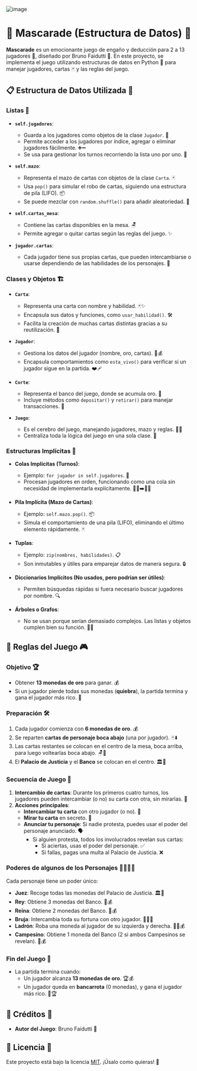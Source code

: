 ![image](https://github.com/user-attachments/assets/cf0aceb6-8e4a-46c1-808c-c3ca82fd3219)

# 🎴 **Mascarade** (Estructura de Datos) 🤖

**Mascarade** es un emocionante juego de engaño y deducción para 2 a 13 jugadores 👥, diseñado por Bruno Faidutti 🎩. En este proyecto, se implementa el juego utilizando estructuras de datos en Python 🐍 para manejar jugadores, cartas 🃏 y las reglas del juego.

## 📋 **Estructura de Datos Utilizada** 🧠

### **Listas** 📂
- **`self.jugadores`**:  
  - Guarda a los jugadores como objetos de la clase `Jugador`. 👤  
  - Permite acceder a los jugadores por índice, agregar o eliminar jugadores fácilmente. ➕➖  
  - Se usa para gestionar los turnos recorriendo la lista uno por uno. 🔁  

- **`self.mazo`**:  
  - Representa el mazo de cartas con objetos de la clase `Carta`. 🃏  
  - Usa `pop()` para simular el robo de cartas, siguiendo una estructura de pila (LIFO). 📦  
  - Se puede mezclar con `random.shuffle()` para añadir aleatoriedad. 🎲  

- **`self.cartas_mesa`**:  
  - Contiene las cartas disponibles en la mesa. 🪑  
  - Permite agregar o quitar cartas según las reglas del juego. ✨  

- **`jugador.cartas`**:  
  - Cada jugador tiene sus propias cartas, que pueden intercambiarse o usarse dependiendo de las habilidades de los personajes. 🔄  

### **Clases y Objetos** 🏗️

- **`Carta`**:  
  - Representa una carta con nombre y habilidad. 🃏✨  
  - Encapsula sus datos y funciones, como `usar_habilidad()`. 🛠️  
  - Facilita la creación de muchas cartas distintas gracias a su reutilización. 🔄  

- **`Jugador`**:  
  - Gestiona los datos del jugador (nombre, oro, cartas). 👤💰  
  - Encapsula comportamientos como `esta_vivo()` para verificar si un jugador sigue en la partida. ❤️‍🩹  

- **`Corte`**:  
  - Representa el banco del juego, donde se acumula oro. 🏦  
  - Incluye métodos como `depositar()` y `retirar()` para manejar transacciones. 💸  

- **`Juego`**:  
  - Es el cerebro del juego, manejando jugadores, mazo y reglas. 🧠🎲  
  - Centraliza toda la lógica del juego en una sola clase. 🔗  

### **Estructuras Implícitas** 🌟

- **Colas Implícitas (Turnos)**:  
  - Ejemplo: `for jugador in self.jugadores`. 🔁  
  - Procesan jugadores en orden, funcionando como una cola sin necesidad de implementarla explícitamente. 🚶‍♂️➡️🚶‍♀️  

- **Pila Implícita (Mazo de Cartas)**:  
  - Ejemplo: `self.mazo.pop()`. 📦  
  - Simula el comportamiento de una pila (LIFO), eliminando el último elemento rápidamente. 🃏  

- **Tuplas**:  
  - Ejemplo: `zip(nombres, habilidades)`. 📋  
  - Son inmutables y útiles para emparejar datos de manera segura. 🔒  

- **Diccionarios Implícitos (No usados, pero podrían ser útiles)**:  
  - Permiten búsquedas rápidas si fuera necesario buscar jugadores por nombre. 🔍  

- **Árboles o Grafos**:  
  - No se usan porque serían demasiado complejos. Las listas y objetos cumplen bien su función. 🌳❌  

## 📜 **Reglas del Juego** 🎮

### **Objetivo** 🏆
- Obtener **13 monedas de oro** para ganar. 💰  
- Si un jugador pierde todas sus monedas (**quiebra**), la partida termina y gana el jugador más rico. 🏅  

### **Preparación** 🛠️
1. Cada jugador comienza con **6 monedas de oro**. 💰  
2. Se reparten **cartas de personaje boca abajo** (una por jugador). 🃏⬇️  
3. Las cartas restantes se colocan en el centro de la mesa, boca arriba, para luego voltearlas boca abajo. 🪑🔄  
4. El **Palacio de Justicia** y el **Banco** se colocan en el centro. 🏛️🏦  

### **Secuencia de Juego** 🎲
1. **Intercambio de cartas**: Durante los primeros cuatro turnos, los jugadores pueden intercambiar (o no) su carta con otra, sin mirarlas. 🔄  
2. **Acciones principales**:
   - **Intercambiar tu carta** con otro jugador (o no). 🔄  
   - **Mirar tu carta** en secreto. 👀  
   - **Anunciar tu personaje**: Si nadie protesta, puedes usar el poder del personaje anunciado. 🗣️  
     - Si alguien protesta, todos los involucrados revelan sus cartas:  
       - Si aciertas, usas el poder del personaje. ✅  
       - Si fallas, pagas una multa al Palacio de Justicia. ❌  

### **Poderes de algunos de los Personajes** 🦸‍♂️🦸‍♀️
Cada personaje tiene un poder único:
- **Juez**: Recoge todas las monedas del Palacio de Justicia. 🏛️💸  
- **Rey**: Obtiene 3 monedas del Banco. 👑💰  
- **Reina**: Obtiene 2 monedas del Banco. 👸💰  
- **Bruja**: Intercambia toda su fortuna con otro jugador. 🧙‍♀️🔄  
- **Ladrón**: Roba una moneda al jugador de su izquierda y derecha. 🦹‍♂️💰  
- **Campesino**: Obtiene 1 moneda del Banco (2 si ambos Campesinos se revelan). 🚜💰  

### **Fin del Juego** 🏁
- La partida termina cuando:
  - Un jugador alcanza **13 monedas de oro**. 🏆💰  
  - Un jugador queda en **bancarrota** (0 monedas), y gana el jugador más rico. 💸🏆  

## 🙏 **Créditos** 🌟
- **Autor del Juego**: Bruno Faidutti 🎩  

## 📜 **Licencia** 📄
Este proyecto está bajo la licencia [MIT](LICENSE). ¡Úsalo como quieras! 🚀  
